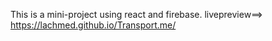 This is a mini-project using react and firebase.
livepreview==> https://lachmed.github.io/Transport.me/
